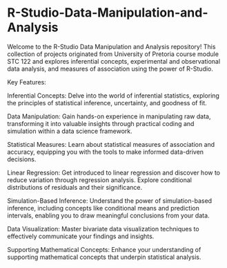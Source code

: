 # R-Studio-Data-Manipulation-and-Analysis
Welcome to the R-Studio Data Manipulation and Analysis repository! This collection of projects originated from University of Pretoria course module STC 122 and explores inferential concepts, experimental and observational data analysis, and measures of association using the power of R-Studio.

Key Features:

Inferential Concepts: Delve into the world of inferential statistics, exploring the principles of statistical inference, uncertainty, and goodness of fit.

Data Manipulation: Gain hands-on experience in manipulating raw data, transforming it into valuable insights through practical coding and simulation within a data science framework.

Statistical Measures: Learn about statistical measures of association and accuracy, equipping you with the tools to make informed data-driven decisions.

Linear Regression: Get introduced to linear regression and discover how to reduce variation through regression analysis. Explore conditional distributions of residuals and their significance.

Simulation-Based Inference: Understand the power of simulation-based inference, including concepts like conditional means and prediction intervals, enabling you to draw meaningful conclusions from your data.

Data Visualization: Master bivariate data visualization techniques to effectively communicate your findings and insights.

Supporting Mathematical Concepts: Enhance your understanding of supporting mathematical concepts that underpin statistical analysis.


